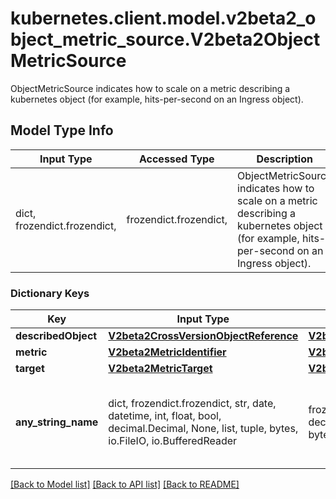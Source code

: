 # kubernetes.client.model.v2beta2_object_metric_source.V2beta2ObjectMetricSource

ObjectMetricSource indicates how to scale on a metric describing a kubernetes object (for example, hits-per-second on an Ingress object).

## Model Type Info
Input Type | Accessed Type | Description | Notes
------------ | ------------- | ------------- | -------------
dict, frozendict.frozendict,  | frozendict.frozendict,  | ObjectMetricSource indicates how to scale on a metric describing a kubernetes object (for example, hits-per-second on an Ingress object). | 

### Dictionary Keys
Key | Input Type | Accessed Type | Description | Notes
------------ | ------------- | ------------- | ------------- | -------------
**describedObject** | [**V2beta2CrossVersionObjectReference**](V2beta2CrossVersionObjectReference.md) | [**V2beta2CrossVersionObjectReference**](V2beta2CrossVersionObjectReference.md) |  | 
**metric** | [**V2beta2MetricIdentifier**](V2beta2MetricIdentifier.md) | [**V2beta2MetricIdentifier**](V2beta2MetricIdentifier.md) |  | 
**target** | [**V2beta2MetricTarget**](V2beta2MetricTarget.md) | [**V2beta2MetricTarget**](V2beta2MetricTarget.md) |  | 
**any_string_name** | dict, frozendict.frozendict, str, date, datetime, int, float, bool, decimal.Decimal, None, list, tuple, bytes, io.FileIO, io.BufferedReader | frozendict.frozendict, str, BoolClass, decimal.Decimal, NoneClass, tuple, bytes, FileIO | any string name can be used but the value must be the correct type | [optional]

[[Back to Model list]](../../README.md#documentation-for-models) [[Back to API list]](../../README.md#documentation-for-api-endpoints) [[Back to README]](../../README.md)

